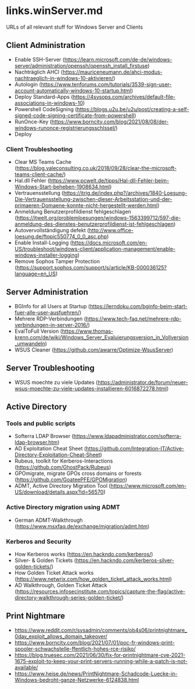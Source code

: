 # links.winServer.md
URLs of all relevant stuff for Windows Server and Clients


## Client Administration
 - Enable SSH-Server (https://learn.microsoft.com/de-de/windows-server/administration/openssh/openssh_install_firstuse)
 - Nachträglich AHCI (https://mauriceneumann.de/ahci-modus-nachtraeglich-in-windows-10-aktivieren/)
 - Autologin (https://www.tenforums.com/tutorials/3539-sign-user-account-automatically-windows-10-startup.html)
 - Deploy Standard-Apps (https://4sysops.com/archives/default-file-associations-in-windows-10)
 - Powershell CodeSigning (https://blogs.u2u.be/u2u/post/creating-a-self-signed-code-signing-certificate-from-powershell)
 - RunOnce-Key (https://www.borncity.com/blog/2021/08/08/der-windows-runonce-registrierungsschlssel/)
 - Deploy 

### Client Troubleshooting
 - Clear MS Teams Cache (https://blog.valeconsulting.co.uk/2018/09/28/clear-the-microsoft-teams-client-cache/)
 - Hal.dll Fehler (https://www.pcwelt.de/tipps/Hal-dll-Fehler-beim-Windows-Start-beheben-1908634.html)
 - Vertrauensstellung (https://itrig.de/index.php?/archives/1840-Loesung-Die-Vertrauensstellung-zwischen-dieser-Arbeitsstation-und-der-primaeren-Domaene-konnte-nicht-hergestellt-werden.html)
 - Anmeldung Benutzerprofildienst fehlgeschlagen (https://itwelt.org/problemloesungen/windows-1563399712/597-die-anmeldung-des-dienstes-benutzerprofildienst-ist-fehlgeschlagen)
 - Autovervollständigung defekt (http://www.office-loesung.de/ftopic550774_0_0_asc.php)
 - Enable Install-Logging (https://docs.microsoft.com/en-US/troubleshoot/windows-client/application-management/enable-windows-installer-logging)
 - Remove Sophos Tamper Protection (https://support.sophos.com/support/s/article/KB-000036125?language=en_US)


## Server Administration
 - BGInfo for all Users at Startup (https://lerndoku.com/bginfo-beim-start-fuer-alle-user-ausfuehren/)
 - Mehrere RDP-Verbindungen (https://www.tech-faq.net/mehrere-rdp-verbindungen-in-server-2016/)
 - EvalToFull Version (https://www.thomas-krenn.com/de/wiki/Windows_Server_Evaluierungsversion_in_Vollversion_umwandeln)
 - WSUS Cleaner (https://github.com/awarre/Optimize-WsusServer)

## Server Troubleshooting
 - WSUS moechte zu viele Updates (https://administrator.de/forum/neuer-wsus-moechte-zu-viele-updates-installieren-6016872278.html)

## Active Directory
### Tools and public scripts
 - Softerra LDAP Browser (https://www.ldapadministrator.com/softerra-ldap-browser.htm)
 - AD Exploitation Cheat Sheet (https://github.com/Integration-IT/Active-Directory-Exploitation-Cheat-Sheet)
 - Rubeus, toolkit for Kerberos-Interactions (https://github.com/GhostPack/Rubeus)
 - GPOmigrate, migrate GPOs cross domains or forests (https://github.com/GoateePFE/GPOMigration)
 - ADMT, Active Directory Migration Tool (https://www.microsoft.com/en-US/download/details.aspx?id=56570)

### Active Directory migration using ADMT
- German ADMT-Walkthrough (https://www.msxfaq.de/exchange/migration/admt.htm)

### Kerberos and Security
 - How Kerberos works (https://en.hackndo.com/kerberos/)
 - Silver- & Golden Tickets (https://en.hackndo.com/kerberos-silver-golden-tickets/)
 - How Golden Ticket Attack works (https://www.netwrix.com/how_golden_ticket_attack_works.html)
 - AD Walkthrough, Golden Ticket Attack (https://resources.infosecinstitute.com/topics/capture-the-flag/active-directory-walkthrough-series-golden-ticket/)

## Print Nightmare
 - https://www.reddit.com/r/sysadmin/comments/ob4s06/printnightmare_0day_exploit_allows_domain_takeover/
 - https://www.borncity.com/blog/2021/07/01/poc-fr-windows-print-spooler-schwachstelle-ffentlich-hohes-rce-risiko/
 - https://blog.truesec.com/2021/06/30/fix-for-printnightmare-cve-2021-1675-exploit-to-keep-your-print-servers-running-while-a-patch-is-not-available/
 - https://www.heise.de/news/PrintNightmare-Schadcode-Luecke-in-Windows-bedroht-ganze-Netzwerke-6124838.html